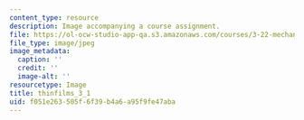 ```yaml
---
content_type: resource
description: Image accompanying a course assignment.
file: https://ol-ocw-studio-app-qa.s3.amazonaws.com/courses/3-22-mechanical-behavior-of-materials-spring-2008/f051e263505f6f39b4a6a95f9fe47aba_thinfilms_3_1.jpg
file_type: image/jpeg
image_metadata:
  caption: ''
  credit: ''
  image-alt: ''
resourcetype: Image
title: thinfilms_3_1
uid: f051e263-505f-6f39-b4a6-a95f9fe47aba
---
```

